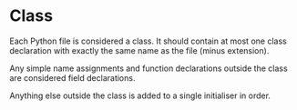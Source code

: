 # Class

Each Python file is considered a class. It should contain at most one class declaration with exactly the same name as the file (minus extension).

Any simple name assignments and function declarations outside the class are considered field declarations.

Anything else outside the class is added to a single initialiser in order.
